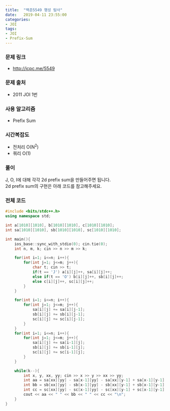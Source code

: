 ```yaml
---
title:  "백준5549 행성 탐사"
date:   2019-04-11 23:55:00
categories:
- JOI
tags:
- JOI
- Prefix-Sum
---
```


### 문제 링크
* http://icpc.me/5549

### 문제 출처
* 2011 JOI 1번

### 사용 알고리즘
* Prefix Sum

### 시간복잡도
* 전처리 O(N<sup>2</sup>)
* 쿼리 O(1)

### 풀이
J, O, I에 대해 각각 2d prefix sum을 만들어주면 됩니다.<Br>
2d prefix sum의 구현은 아래 코드를 참고해주세요.

### 전체 코드
```cpp
#include <bits/stdc++.h>
using namespace std;

int a[1010][1010], b[1010][1010], c[1010][1010];
int sa[1010][1010], sb[1010][1010], sc[1010][1010];

int main(){
	ios_base::sync_with_stdio(0); cin.tie(0);
	int n, m, k; cin >> n >> m >> k;

	for(int i=1; i<=n; i++){
		for(int j=1; j<=m; j++){
			char t; cin >> t;
			if(t == 'J') a[i][j]++, sa[i][j]++;
			else if(t == 'O') b[i][j]++, sb[i][j]++;
			else c[i][j]++, sc[i][j]++;
		}
	}

	for(int i=1; i<=n; i++){
		for(int j=1; j<=m; j++){
			sa[i][j] += sa[i][j-1];
			sb[i][j] += sb[i][j-1];
			sc[i][j] += sc[i][j-1];
		}
	}
	for(int i=1; i<=n; i++){
		for(int j=1; j<=m; j++){
			sa[i][j] += sa[i-1][j];
			sb[i][j] += sb[i-1][j];
			sc[i][j] += sc[i-1][j];
		}
	}

	while(k--){
		int x, y, xx, yy; cin >> x >> y >> xx >> yy;
		int aa = sa[xx][yy] - sa[x-1][yy] - sa[xx][y-1] + sa[x-1][y-1];
		int bb = sb[xx][yy] - sb[x-1][yy] - sb[xx][y-1] + sb[x-1][y-1];
		int cc = sc[xx][yy] - sc[x-1][yy] - sc[xx][y-1] + sc[x-1][y-1];
		cout << aa << " " << bb << " " << cc << "\n";
	}
}
```
